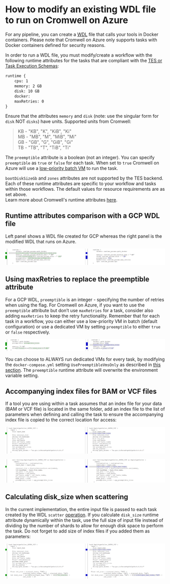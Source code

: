 # How to modify an existing WDL file to run on Cromwell on Azure

For any pipeline, you can create a [WDL](https://software.broadinstitute.org/wdl/) file that calls your tools in Docker containers. Please note that Cromwell on Azure only supports tasks with Docker containers defined for security reasons.<br/>

In order to run a WDL file, you must modify/create a workflow with the following runtime attributes for the tasks that are compliant with the [TES or Task Execution Schemas](https://cromwell.readthedocs.io/en/develop/backends/TES/):

```
runtime {
    cpu: 1
    memory: 2 GB
    disk: 10 GB
    docker:
    maxRetries: 0
}
```
Ensure that the attributes `memory` and `disk` (note: use the singular form for `disk` NOT `disks`) have units. Supported units from Cromwell:

> KB - "KB", "K", "KiB", "Ki"<br/>
> MB - "MB", "M", "MiB", "Mi"<br/>
> GB - "GB", "G", "GiB", "Gi"<br/>
> TB - "TB", "T", "TiB", "Ti"<br/>

The `preemptible` attribute is a boolean (not an integer). You can specify `preemptible` as `true` or `false` for each task. When set to `true` Cromwell on Azure will use a [low-priority batch VM](https://docs.microsoft.com/en-us/azure/batch/batch-low-pri-vms#use-cases-for-low-priority-vms) to run the task.<br/>

`bootDiskSizeGb` and `zones` attributes are not supported by the TES backend.<br/>
Each of these runtime attributes are specific to your workflow and tasks within those workflows. The default values for resource requirements are as set above.<br/>
Learn more about Cromwell's runtime attributes [here](https://cromwell.readthedocs.io/en/develop/RuntimeAttributes).

## Runtime attributes comparison with a GCP WDL file

Left panel shows a WDL file created for GCP whereas the right panel is the modified WDL that runs on Azure.


![Runtime Attributes](/docs/screenshots/runtime.PNG)


## Using maxRetries to replace the preemptible attribute

For a GCP WDL, `preemptible` is an integer - specifying the number of retries when using the flag. For Cromwell on Azure, if you want to use the `preemptible` attribute but don’t use `maxRetries` for a task, consider also adding `maxRetries` to keep the retry functionality. Remember that for each task in a workflow, you can either use a low-priority VM in batch (default configuration) or use a dedicated VM by setting `preemptible` to either `true` or `false` respectively.


![Preemptible Attribute](/docs/screenshots/preemptible.PNG)

You can choose to ALWAYS run dedicated VMs for every task, by modifying the `docker-compose.yml` setting `UsePreemptibleVmsOnly` as described in [this section](/docs/troubleshooting-guide.md/#How-can-I-configure-my-Cromwell-on-Azure-instance-to-use-dedicated-Batch-VMs-to-avoid-getting-preempted?). The `preemptible` runtime attribute will overwrite the environment variable setting.

## Accompanying index files for BAM or VCF files

If a tool you are using within a task assumes that an index file for your data (BAM or VCF file) is located in the same folder, add an index file to the list of parameters when defining and calling the task to ensure the accompanying index file is copied to the correct location for access:


![Index file parameter](/docs/screenshots/index_1.PNG) 


![Index file called in task](/docs/screenshots/index_2.PNG)


## Calculating disk_size when scattering

In the current implementation, the entire input file is passed to each task created by the WDL `scatter` [operation](https://support.terra.bio/hc/en-us/articles/360037128572?id=6716). If you calculate `disk_size` runtime attribute dynamically within the task, use the full size of input file instead of dividing by the number of shards to allow for enough disk space to perform the task. Do not forget to add size of index files if you added them as parameters:


![Disk size scatter](/docs/screenshots/disk_size_scatter.PNG)
